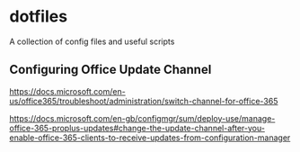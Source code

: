 # dotfiles
A collection of config files and useful scripts

## Configuring Office Update Channel

https://docs.microsoft.com/en-us/office365/troubleshoot/administration/switch-channel-for-office-365

https://docs.microsoft.com/en-gb/configmgr/sum/deploy-use/manage-office-365-proplus-updates#change-the-update-channel-after-you-enable-office-365-clients-to-receive-updates-from-configuration-manager